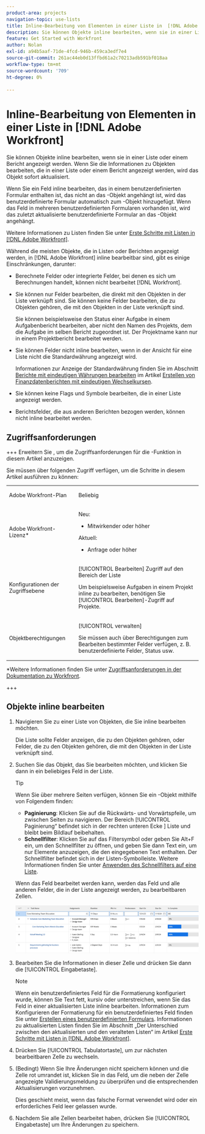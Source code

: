 ```yaml
---
product-area: projects
navigation-topic: use-lists
title: Inline-Bearbeitung von Elementen in einer Liste in  [!DNL Adobe Workfront]
description: Sie können Objekte inline bearbeiten, wenn sie in einer Liste oder einem Bericht angezeigt werden. Wenn Sie die Informationen zu Objekten bearbeiten, die in einer Liste oder einem Bericht angezeigt werden, wird das Objekt sofort aktualisiert.
feature: Get Started with Workfront
author: Nolan
exl-id: a94b5aaf-71de-4fcd-946b-459ca3edf7e4
source-git-commit: 261ac44eb0d13ffbd61a2c70213adb591bf018aa
workflow-type: tm+mt
source-wordcount: '709'
ht-degree: 0%

---
```


# Inline-Bearbeitung von Elementen in einer Liste in [!DNL Adobe Workfront]

<!--Audited: 11/2024-->

Sie können Objekte inline bearbeiten, wenn sie in einer Liste oder einem Bericht angezeigt werden. Wenn Sie die Informationen zu Objekten bearbeiten, die in einer Liste oder einem Bericht angezeigt werden, wird das Objekt sofort aktualisiert.

Wenn Sie ein Feld inline bearbeiten, das in einem benutzerdefinierten Formular enthalten ist, das nicht an das -Objekt angehängt ist, wird das benutzerdefinierte Formular automatisch zum -Objekt hinzugefügt. Wenn das Feld in mehreren benutzerdefinierten Formularen vorhanden ist, wird das zuletzt aktualisierte benutzerdefinierte Formular an das -Objekt angehängt.

Weitere Informationen zu Listen finden Sie unter [Erste Schritte mit Listen in [!DNL Adobe Workfront]](../../../workfront-basics/navigate-workfront/use-lists/view-items-in-a-list.md).

Während die meisten Objekte, die in Listen oder Berichten angezeigt werden, in [!DNL Adobe Workfront] inline bearbeitbar sind, gibt es einige Einschränkungen, darunter:

* Berechnete Felder oder integrierte Felder, bei denen es sich um Berechnungen handelt, können nicht bearbeitet [!DNL Workfront].
* Sie können nur Felder bearbeiten, die direkt mit den Objekten in der Liste verknüpft sind. Sie können keine Felder bearbeiten, die zu Objekten gehören, die mit den Objekten in der Liste verknüpft sind.

  Sie können beispielsweise den Status einer Aufgabe in einem Aufgabenbericht bearbeiten, aber nicht den Namen des Projekts, dem die Aufgabe im selben Bericht zugeordnet ist. Der Projektname kann nur in einem Projektbericht bearbeitet werden.
* Sie können Felder nicht inline bearbeiten, wenn in der Ansicht für eine Liste nicht die Standardwährung angezeigt wird.

  Informationen zur Anzeige der Standardwährung finden Sie im Abschnitt [Berichte mit eindeutigen Währungen bearbeiten](../../../reports-and-dashboards/reports/creating-and-managing-reports/create-financial-data-reports-unique-exchange-rates.md#editing-reports-with-unique-currencies) im Artikel [Erstellen von Finanzdatenberichten mit eindeutigen Wechselkursen](../../../reports-and-dashboards/reports/creating-and-managing-reports/create-financial-data-reports-unique-exchange-rates.md).
* Sie können keine Flags und Symbole bearbeiten, die in einer Liste angezeigt werden.
* Berichtsfelder, die aus anderen Berichten bezogen werden, können nicht inline bearbeitet werden.

## Zugriffsanforderungen

+++ Erweitern Sie , um die Zugriffsanforderungen für die -Funktion in diesem Artikel anzuzeigen.

Sie müssen über folgenden Zugriff verfügen, um die Schritte in diesem Artikel ausführen zu können:

<table style="table-layout:auto"> 
 <col> 
 <col> 
 <tbody> 
  <tr> 
   <td role="rowheader">Adobe Workfront-Plan</td> 
   <td> <p>Beliebig</p> </td> 
  </tr> 
  <tr> 
   <td role="rowheader">Adobe Workfront-Lizenz*</td> 
   <td> 
    <p>Neu:</p>
   <ul><li><p>Mitwirkender oder höher </p></li>
   </ul>

<p>Aktuell:</p>
   <ul><li><p>Anfrage oder höher</p></li>
    </ul></td> 
  </tr> 
  <tr> 
   <td role="rowheader">Konfigurationen der Zugriffsebene</td> 
   <td> <p>[!UICONTROL Bearbeiten] Zugriff auf den Bereich der Liste</p> <p>Um beispielsweise Aufgaben in einem Projekt inline zu bearbeiten, benötigen Sie [!UICONTROL Bearbeiten]-Zugriff auf Projekte.</p></td> 
  </tr> 
  <tr> 
   <td role="rowheader">Objektberechtigungen</td> 
   <td> <p>[!UICONTROL verwalten]</p> <p>Sie müssen auch über Berechtigungen zum Bearbeiten bestimmter Felder verfügen, z. B. benutzerdefinierte Felder, Status usw.</p>  </td> 
  </tr> 
 </tbody> 
</table>

*Weitere Informationen finden Sie unter [Zugriffsanforderungen in der Dokumentation zu Workfront](/help/quicksilver/administration-and-setup/add-users/access-levels-and-object-permissions/access-level-requirements-in-documentation.md).

+++

## Objekte inline bearbeiten

1. Navigieren Sie zu einer Liste von Objekten, die Sie inline bearbeiten möchten.

   Die Liste sollte Felder anzeigen, die zu den Objekten gehören, oder Felder, die zu den Objekten gehören, die mit den Objekten in der Liste verknüpft sind.

1. Suchen Sie das Objekt, das Sie bearbeiten möchten, und klicken Sie dann in ein beliebiges Feld in der Liste.

   >[!TIP]
   >
   >Wenn Sie über mehrere Seiten verfügen, können Sie ein -Objekt mithilfe von Folgendem finden:
   >
   >   * **Paginierung**: Klicken Sie auf die Rückwärts- und Vorwärtspfeile, um zwischen Seiten zu navigieren.
   >     Der Bereich [!UICONTROL Paginierung“ befindet sich in der rechten unteren Ecke ] Liste und bleibt beim Bildlauf beibehalten.
   >   * **Schnellfilter**: Klicken Sie auf das Filtersymbol oder geben Sie Alt+F ein, um den Schnellfilter zu öffnen, und geben Sie dann Text ein, um nur Elemente anzuzeigen, die den eingegebenen Text enthalten.
   >     Der Schnellfilter befindet sich in der Listen-Symbolleiste. Weitere Informationen finden Sie unter [Anwenden des Schnellfilters auf eine Liste](../../../workfront-basics/navigate-workfront/use-lists/apply-quick-filter-list.md).

   Wenn das Feld bearbeitet werden kann, werden das Feld und alle anderen Felder, die in der Liste angezeigt werden, zu bearbeitbaren Zellen.

   ![](assets/nwe-editable-cells-350x131.png)

1. Bearbeiten Sie die Informationen in dieser Zelle und drücken Sie dann die [!UICONTROL Eingabetaste].

   >[!NOTE]
   >
   >Wenn ein benutzerdefiniertes Feld für die Formatierung konfiguriert wurde, können Sie Text fett, kursiv oder unterstreichen, wenn Sie das Feld in einer aktualisierten Liste inline bearbeiten.
   >Informationen zum Konfigurieren der Formatierung für ein benutzerdefiniertes Feld finden Sie unter [Erstellen eines benutzerdefinierten Formulars](/help/quicksilver/administration-and-setup/customize-workfront/create-manage-custom-forms/form-designer/design-a-form/design-a-form.md).
   >Informationen zu aktualisierten Listen finden Sie im Abschnitt „Der Unterschied zwischen den aktualisierten und den veralteten Listen“ im Artikel [Erste Schritte mit Listen in [!DNL Adobe Workfront]](../../../workfront-basics/navigate-workfront/use-lists/view-items-in-a-list.md).

1. Drücken Sie [!UICONTROL Tabulatortaste], um zur nächsten bearbeitbaren Zelle zu wechseln.
1. (Bedingt) Wenn Sie Ihre Änderungen nicht speichern können und die Zelle rot umrandet ist, klicken Sie in das Feld, um die neben der Zelle angezeigte Validierungsmeldung zu überprüfen und die entsprechenden Aktualisierungen vorzunehmen.

   Dies geschieht meist, wenn das falsche Format verwendet wird oder ein erforderliches Feld leer gelassen wurde.

1. Nachdem Sie alle Zellen bearbeitet haben, drücken Sie [!UICONTROL Eingabetaste] um Ihre Änderungen zu speichern.
